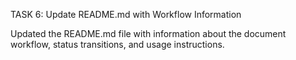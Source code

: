 TASK 6: Update README.md with Workflow Information

Updated the README.md file with information about the document workflow, status transitions, and usage instructions.
